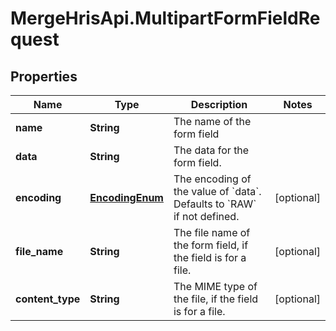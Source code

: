 # MergeHrisApi.MultipartFormFieldRequest

## Properties

Name | Type | Description | Notes
------------ | ------------- | ------------- | -------------
**name** | **String** | The name of the form field | 
**data** | **String** | The data for the form field. | 
**encoding** | [**EncodingEnum**](EncodingEnum.md) | The encoding of the value of &#x60;data&#x60;. Defaults to &#x60;RAW&#x60; if not defined. | [optional] 
**file_name** | **String** | The file name of the form field, if the field is for a file. | [optional] 
**content_type** | **String** | The MIME type of the file, if the field is for a file. | [optional] 


